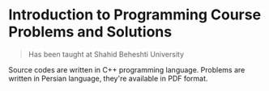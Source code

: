 # Introduction to Programming Course Problems and Solutions
>Has been taught at Shahid Beheshti University

Source codes are written in C++ programming language.
Problems are written in Persian language, they're available in PDF format.
